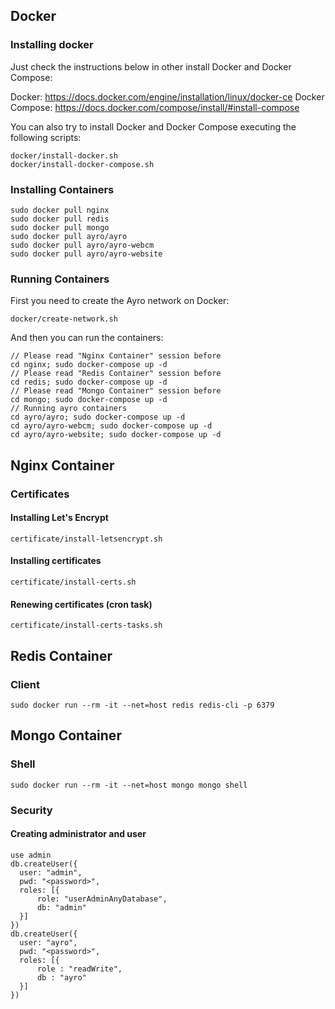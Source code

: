 ## Docker ##

### Installing docker ###

Just check the instructions below in other install Docker and Docker Compose:

Docker: https://docs.docker.com/engine/installation/linux/docker-ce
Docker Compose: https://docs.docker.com/compose/install/#install-compose

You can also try to install Docker and Docker Compose executing the following scripts:
````
docker/install-docker.sh
docker/install-docker-compose.sh
````

### Installing Containers ###
````
sudo docker pull nginx
sudo docker pull redis
sudo docker pull mongo
sudo docker pull ayro/ayro
sudo docker pull ayro/ayro-webcm
sudo docker pull ayro/ayro-website
````

### Running Containers ###

First you need to create the Ayro network on Docker:
````
docker/create-network.sh
````
And then you can run the containers:
````
// Please read "Nginx Container" session before
cd nginx; sudo docker-compose up -d
// Please read "Redis Container" session before
cd redis; sudo docker-compose up -d
// Please read "Mongo Container" session before
cd mongo; sudo docker-compose up -d
// Running ayro containers
cd ayro/ayro; sudo docker-compose up -d
cd ayro/ayro-webcm; sudo docker-compose up -d
cd ayro/ayro-website; sudo docker-compose up -d
````

## Nginx Container ##

### Certificates ###

#### Installing Let's Encrypt ####
````
certificate/install-letsencrypt.sh
````

#### Installing certificates ####
````
certificate/install-certs.sh
````

#### Renewing certificates (cron task) ####
````
certificate/install-certs-tasks.sh
````

## Redis Container ##

### Client ###

````
sudo docker run --rm -it --net=host redis redis-cli -p 6379
````

## Mongo Container ##

### Shell ###

````
sudo docker run --rm -it --net=host mongo mongo shell
````

### Security ###

#### Creating administrator and user ####
````
use admin
db.createUser({
  user: "admin",
  pwd: "<password>",
  roles: [{
      role: "userAdminAnyDatabase",
      db: "admin"
  }]
})
db.createUser({
  user: "ayro",
  pwd: "<password>",
  roles: [{
      role : "readWrite",
      db : "ayro"
  }]
})
````